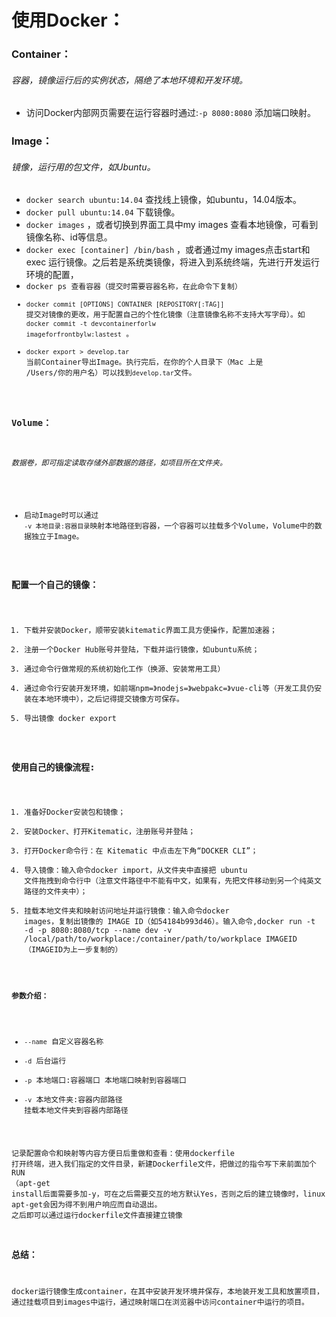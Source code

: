 # 使用Docker：

### Container：

###### 容器，镜像运行后的实例状态，隔绝了本地环境和开发环境。

* 访问Docker内部网页需要在运行容器时通过:`-p 8080:8080` 添加端口映射。

### Image：

###### 镜像，运行用的包文件，如Ubuntu。

* <code>docker search ubuntu:14.04</code> 查找线上镜像，如ubuntu，14.04版本。
* <code>docker pull ubuntu:14.04</code> 下载镜像。
* <code>docker images</code> ，或者切换到界面工具中my images 查看本地镜像，可看到镜像名称、id等信息。
* <code>docker exec [container] /bin/bash</code> ，或者通过my images点击start和exec 运行镜像。之后若是系统类镜像，将进入到系统终端，先进行开发运行环境的配置，
* <code>docker ps 查看容器（提交时需要容器名称，在此命令下复制）
* <code>docker commit [OPTIONS] CONTAINER [REPOSITORY[:TAG]]</code>
  提交对镜像的更改，用于配置自己的个性化镜像（注意镜像名称不支持大写字母）。如 <code>docker commit -t devcontainerforlw
  imageforfrontbylw:lastest</code> 。
* <code>docker export > develop.tar</code> 当前Container导出Image。执行完后，在你的个人目录下（Mac 上是
  /Users/你的用户名）可以找到`develop.tar`文件。

### Volume：

###### 数据卷，即可指定读取存储外部数据的路径，如项目所在文件夹。

* 启动Image时可以通过 `-v 本地目录:容器目录`映射本地路径到容器，一个容器可以挂载多个Volume，Volume中的数据独立于Image。

### 配置一个自己的镜像：

1. 下载并安装Docker，顺带安装kitematic界面工具方便操作，配置加速器；
2. 注册一个Docker Hub账号并登陆，下载并运行镜像，如ubuntu系统；
3. 通过命令行做常规的系统初始化工作（换源、安装常用工具）
4. 通过命令行安装开发环境，如前端npm=》nodejs=》webpakc=》vue-cli等（开发工具仍安装在本地环境中），之后记得提交镜像方可保存。
5. 导出镜像 docker export

### 使用自己的镜像流程:

1. 准备好Docker安装包和镜像；
2. 安装Docker、打开Kitematic，注册账号并登陆；
3. 打开Docker命令行：在 Kitematic 中点击左下角“DOCKER CLI”；
4. 导入镜像：输入命令docker import，从文件夹中直接把 ubuntu 文件拖拽到命令行中（注意文件路径中不能有中文，如果有，先把文件移动到另一个纯英文路径的文件夹中）；
5. 挂载本地文件夹和映射访问地址并运行镜像：输入命令docker images，复制出镜像的 IMAGE ID（如54184b993d46）。输入命令,docker
   run -t -d -p 8080:8080/tcp --name dev -v /local/path/to/workplace:/container/path/to/workplace IMAGEID
   （IMAGEID为上一步复制的）

#### 参数介绍：

* `--name` 自定义容器名称
* `-d` 后台运行
* `-p` 本地端口:容器端口 本地端口映射到容器端口
* `-v` 本地文件夹:容器内部路径 挂载本地文件夹到容器内部路径

记录配置命令和映射等内容方便日后重做和查看：使用dockerfile
打开终端，进入我们指定的文件目录，新建Dockerfile文件，把做过的指令写下来前面加个RUN
（apt-get install后面需要多加-y，可在之后需要交互的地方默认Yes，否则之后的建立镜像时，linux apt-get会因为得不到用户响应而自动退出。
之后即可以通过运行dockerfile文件直接建立镜像

### 总结：

docker运行镜像生成container，在其中安装开发环境并保存，本地装开发工具和放置项目，通过挂载项目到images中运行，通过映射端口在浏览器中访问container中运行的项目。